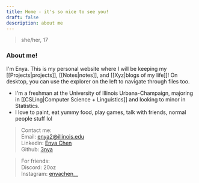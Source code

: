 ```yaml
---
title: Home - it's so nice to see you!
draft: false
description: about me
---
```

> she/her, 17

### About me! 
I'm Enya. This is my personal website where I will be keeping my [[Projects|projects]], [[Notes|notes]], and [[Xyz|blogs of my life]]! On desktop, you can use the explorer on the left to navigate through files too.

- I'm a freshman at the University of Illinois Urbana-Champaign, majoring in [[CSLing|Computer Science + Linguistics]] and looking to minor in Statistics.
- I love to paint, eat yummy food, play games, talk with friends, normal people stuff lol

> Contact me:  
> Email: enya2@illinois.edu   
> Linkedin: [Enya Chen](https://www.linkedin.com/in/enya-chen-245081246/)  
> Github: [3nya](https://github.com/3nya)


> For friends:  
> Discord: 20oz  
> Instagram: [enyachen__](https://www.instagram.com/enyachen__)  









